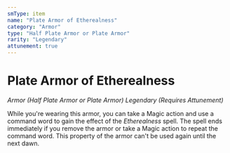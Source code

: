 ```yaml
---
smType: item
name: "Plate Armor of Etherealness"
category: "Armor"
type: "Half Plate Armor or Plate Armor"
rarity: "Legendary"
attunement: true
---
```


# Plate Armor of Etherealness
*Armor (Half Plate Armor or Plate Armor) Legendary (Requires Attunement)*

While you're wearing this armor, you can take a Magic action and use a command word to gain the effect of the *Etherealness* spell. The spell ends immediately if you remove the armor or take a Magic action to repeat the command word. This property of the armor can't be used again until the next dawn.

